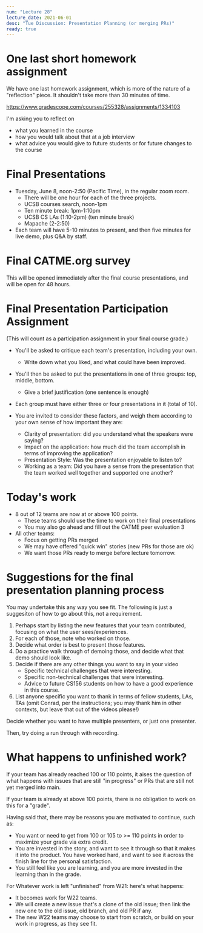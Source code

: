 ```yaml
---
num: "Lecture 28"
lecture_date: 2021-06-01
desc: "Tue Discussion: Presentation Planning (or merging PRs)"
ready: true
---
```


# One last short homework assignment

We have one last homework assignment, which is more of the nature of a "reflection" piece.   It shouldn't take more than 30 minutes of time.

<https://www.gradescope.com/courses/255328/assignments/1334103>

I'm asking you to reflect on 
- what you learned in the course
- how you would talk about that at a job interview
- what advice you would give to future students or for future changes to the course
  

# Final Presentations

* Tuesday, June 8, noon-2:50 (Pacific Time), in the regular zoom room.
  - There will be one hour for each of the three projects.
  - UCSB courses search, noon-1pm 
  - Ten minute break: 1pm-1:10pm
  - UCSB CS LAs (1:10-2pm) (ten minute break)
  - Mapache (2-2:50)
* Each team will have 5-10 minutes to present, and then five minutes for live demo, plus Q&A by staff. 


# Final CATME.org survey

This will be opened immediately after the final course presentations, and will be open for 48 hours.

# Final Presentation Participation Assignment

(This will count as a participation assignment in your final course grade.)

* You'll be asked to critique each team's presentation, including your own.
  - Write down what you liked, and what could have been improved.
* You'll then be asked to put the presentations in one of three groups: top, middle, bottom.  
  - Give a brief justification (one sentence is enough)
* Each group must have either three or four presentations in it (total of 10).

* You are invited to consider these factors, and weigh them according to your own sense of how important they are:
  - Clarity of presentation: did you understand what the speakers were saying?
  - Impact on the application: how much did the team accomplish in terms of improving the application?
  - Presentation Style: Was the presentation enjoyable to listen to?
  - Working as a team: Did you have a sense from the presentation that the team worked well together and supported one another?


# Today's work

* 8 out of 12 teams are now at or above 100 points.
  - These teams should use the time to work on their final presentations
  - You may also go ahead and fill out the CATME peer evaluation 3
* All other teams:
  - Focus on getting PRs merged
  - We may have offered "quick win" stories (new PRs for those are ok)
  - We want those PRs ready to merge before lecture tomorrow.


# Suggestions for the final presentation planning process

You may undertake this any way you see fit.   The following is just a suggesiton of how to go about this, not a requirement.

1.  Perhaps start by listing the new features that your team contributed, focusing on what the user sees/experiences.
2.  For each of those, note who worked on those.
3.  Decide what order is best to present those features.
4.  Do a practice walk through of demoing those, and decide what that demo should look like.
5.  Decide if there are any other things you want to say in your video
    - Specific technical challenges that were interesting.
    - Specific non-technical challenges that were interesting.
    - Advice to future CS156 students on how to have a good experience in this course.
6.  List anyone specific you want to thank in terms of fellow students, LAs, TAs (omit Conrad, per the instructions; you may thank him in other contexts, but leave that out of the videos please!)

Decide whether you want to have multiple presenters, or just one presenter.

Then, try doing a run through with recording.   

# What happens to unfinished work?

If your team has already reached 100 or 110 points, it aises the question of what happens with issues that are still "in progress" or PRs that are still not yet merged into main.

If your team is already at above 100 points, there is no obligation to work on this for a "grade".

Having said that, there may be reasons you are motivated to continue, such as:
* You want or need to get from 100 or 105 to  >= 110 points in order to maximize your grade via extra credit.
* You are invested in the story, and want to see it through so that it makes it into the product.   You have worked hard, and want to see it across the finish line for the personal satisfaction.
* You still feel like you are learning, and you are more invested in the learning than in the grade.

For Whatever work is left "unfinished" from W21:  here's what happens:
* It becomes work for W22 teams.
* We will create a new issue that's a clone of the old issue; then link the new one to the old issue, old branch, and old PR if any.
* The new W22 teams may choose to start from scratch, or build on your work in progress, as they see fit.




